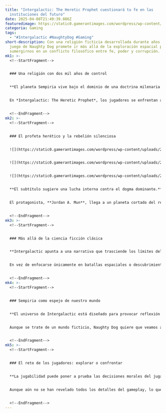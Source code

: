 ```yaml
---
title: "Intergalactic: The Heretic Prophet cuestionará tu fe en las
  instituciones del futuro"
date: 2025-04-08T21:49:39.886Z
featuredimage: https://static0.gamerantimages.com/wordpress/wp-content/uploads/wm/2025/04/intergalactic-the-heretic-prophet-faith-challenge.jpg?q=70&fit=crop&w=1140&h=&dpr=1
categoria: Gaming
tags:
  - "#Intergalactic #NaughtyDog #Gaming"
short-description: Con una religión ficticia desarrollada durante años, el nuevo
  juego de Naughty Dog promete ir más allá de la exploración espacial para
  sumergirnos en un conflicto filosófico entre fe, poder y corrupción.
mk1: >-
  <!--StartFragment-->


  ### Una religión con dos mil años de control


  **El planeta Sempiria vive bajo el dominio de una doctrina milenaria que transforma la fe en una herramienta de opresión.**


  En *Intergalactic: The Heretic Prophet*, los jugadores se enfrentan a una religión ficticia que ha moldeado durante siglos la cultura, el gobierno y la sociedad de Sempiria. Lo interesante es cómo Naughty Dog planea reflejar los efectos reales de una fe institucionalizada y su evolución hacia el autoritarismo. La historia nos plantea preguntas difíciles: ¿en qué momento la fe se convierte en control? ¿Es posible mantener la pureza espiritual después de siglos de poder?


  <!--EndFragment-->
mk2: >-
  <!--StartFragment-->


  ### El profeta herético y la rebelión silenciosa


  ![](https://static0.gamerantimages.com/wordpress/wp-content/uploads/2025/02/619864-final-1_webp.jpg?q=49&fit=crop&w=750&h=422&dpr=2)


  ![](https://static0.gamerantimages.com/wordpress/wp-content/uploads/2025/02/intergalactic.jpg?q=49&fit=crop&w=750&h=422&dpr=2)


  ![](https://static0.gamerantimages.com/wordpress/wp-content/uploads/2024/12/intergalactic-the-heretic-prophet-jordan-drink-1-cropped.jpg?q=49&fit=crop&w=750&h=422&dpr=2)


  **El subtítulo sugiere una lucha interna contra el dogma dominante.**


  El protagonista, **Jordan A. Mun**, llega a un planeta cortado del resto de la galaxia durante 600 años. El término "profeta herético" alude directamente a una resistencia contra el sistema religioso impuesto. Ya sea Mun u otro personaje, el juego promete explorar el viaje de una figura que se atreve a desafiar el dogma, convirtiéndose en un símbolo de disidencia en un mundo donde cuestionar la fe puede ser peligroso.


  <!--EndFragment-->
mk3: >-
  <!--StartFragment-->


  ### Más allá de la ciencia ficción clásica


  **Intergalactic apunta a una narrativa que trasciende los límites del género espacial.**


  En vez de enfocarse únicamente en batallas espaciales o descubrimientos tecnológicos, *The Heretic Prophet* pretende ofrecer una experiencia más introspectiva. La religión, en lugar de ser solo parte del trasfondo, es el motor del conflicto. La trama explorará temas como **la corrupción institucional**, la manipulación de masas mediante la espiritualidad y el costo personal de rebelarse contra sistemas de creencias establecidos.


  <!--EndFragment-->
mk4: >-
  <!--StartFragment-->


  ### Sempiria como espejo de nuestro mundo


  **El universo de Intergalactic está diseñado para provocar reflexión sobre nuestras propias estructuras de poder.**


  Aunque se trate de un mundo ficticio, Naughty Dog quiere que veamos a Sempiria como un reflejo de nuestra realidad. ¿Qué pasa cuando confiamos ciegamente en instituciones? ¿Cómo cambia una doctrina cuando se vuelve el núcleo del poder político? Este enfoque convierte a Intergalactic en algo más que una aventura espacial: se vuelve una exploración filosófica con implicaciones actuales.


  <!--EndFragment-->
mk5: >-
  <!--StartFragment-->


  ### El reto de los jugadores: explorar o confrontar


  **La jugabilidad puede poner a prueba las decisiones morales del jugador.**


  Aunque aún no se han revelado todos los detalles del gameplay, lo que está claro es que Jordan no solo explorará un planeta misterioso, sino que enfrentará dilemas éticos sobre su lugar dentro del sistema. ¿Se convertirá en un profeta revolucionario? ¿Caerá bajo la presión del dogma? ¿Podrá transformar la fe en esperanza, o será aplastado por ella? Intergalactic podría ofrecer algo más que combates o exploración: una verdadera batalla interna entre creencias y libertad.


  <!--EndFragment-->
---
```

